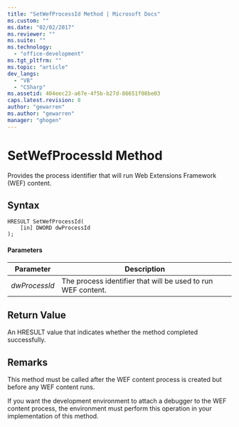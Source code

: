 ```yaml
---
title: "SetWefProcessId Method | Microsoft Docs"
ms.custom: ""
ms.date: "02/02/2017"
ms.reviewer: ""
ms.suite: ""
ms.technology: 
  - "office-development"
ms.tgt_pltfrm: ""
ms.topic: "article"
dev_langs: 
  - "VB"
  - "CSharp"
ms.assetid: 404eec23-a67e-4f5b-b27d-86651f08be03
caps.latest.revision: 8
author: "gewarren"
ms.author: "gewarren"
manager: "ghogen"
---
```

# SetWefProcessId Method
  Provides the process identifier that will run Web Extensions Framework (WEF) content.  
  
## Syntax  
  
```  
HRESULT SetWefProcessId(  
    [in] DWORD dwProcessId  
);  
```  
  
#### Parameters  
  
|Parameter|Description|  
|---------------|-----------------|  
|*dwProcessId*|The process identifier that will be used to run WEF content.|  
  
## Return Value  
 An HRESULT value that indicates whether the method completed successfully.  
  
## Remarks  
 This method must be called after the WEF content process is created but before any WEF content runs.  
  
 If you want the development environment to attach a debugger to the WEF content process, the environment must perform this operation in your implementation of this method.  
  
  